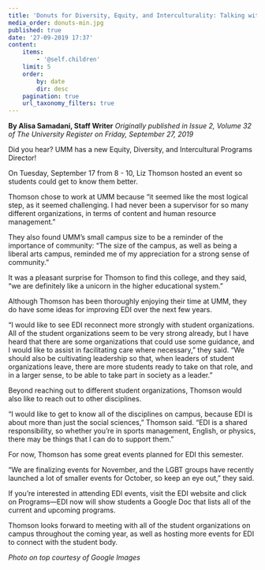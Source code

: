 ```yaml
---
title: 'Donuts for Diversity, Equity, and Interculturality: Talking with Liz Thomson'
media_order: donuts-min.jpg
published: true
date: '27-09-2019 17:37'
content:
    items:
        - '@self.children'
    limit: 5
    order:
        by: date
        dir: desc
    pagination: true
    url_taxonomy_filters: true
---
```


**By Alisa Samadani, Staff Writer** _Originally published in Issue 2, Volume 32 of The University Register on Friday, September 27, 2019_

Did you hear? UMM has a new Equity, Diversity, and Intercultural Programs Director!

On Tuesday, September 17 from 8 - 10, Liz Thomson hosted an event so students could get to know them better.

Thomson chose to work at UMM because “it seemed like the most logical step, as it seemed challenging. I had never been a supervisor for so many different organizations, in terms of content and human resource management.”

They also found UMM’s small campus size to be a reminder of the importance of community: “The size of the campus, as well as being a liberal arts campus, reminded me of my appreciation for a strong sense of community.”

It was a pleasant surprise for Thomson to find this college, and they said, “we are definitely like a unicorn in the higher educational system.”

Although Thomson has been thoroughly enjoying their time at UMM, they do have some ideas for improving EDI over the next few years.

“I would like to see EDI reconnect more strongly with student organizations. All of the student organizations seem to be very strong already, but I have heard that there are some organizations that could use some guidance, and I would like to assist in facilitating care where necessary,” they said. “We should also be cultivating leadership so that, when leaders of student organizations leave, there are more students ready to take on that role, and in a larger sense, to be able to take part in society as a leader.”

Beyond reaching out to different student organizations, Thomson would also like to reach out to other disciplines.

“I would like to get to know all of the disciplines on campus, because EDI is about more than just the social sciences,” Thomson said. “EDI is a shared responsibility, so whether you’re in sports management, English, or physics, there may be things that I can do to support them.”

For now, Thomson has some great events planned for EDI this semester.

“We are finalizing events for November, and the LGBT groups have recently launched a lot of smaller events for October, so keep an eye out,” they said.

If you’re interested in attending EDI events, visit the EDI website and click on Programs—EDI now will show students a Google Doc that lists all of the current and upcoming programs. 

 Thomson looks forward to meeting with all of the student organizations on campus throughout the coming year, as well as hosting more events for EDI to connect with the student body.
 
_Photo on top courtesy of Google Images_